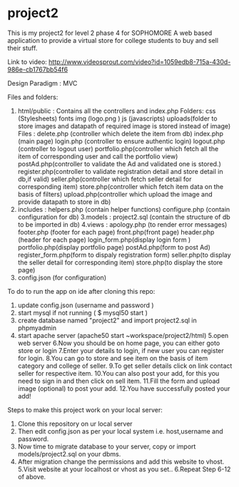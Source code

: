 # project2
This is my project2 for level 2 phase 4 for SOPHOMORE
A web based application to provide a virtual store for college students to buy and sell their stuff.

Link to video:
    http://www.videosprout.com/video?id=1059edb8-715a-430d-986e-cb1767bb54f6
    
 Design Paradigm : MVC

Files and folders:
  1. html/public : Contains all the controllers and index.php
        Folders: css (Stylesheets)
                 fonts 
                 img (logo.png )
                 js (javascripts)
                 uploads(folder to store images and datapath of required image is stored instead of image)
        Files : delete.php (controller which delete the item from db)
                index.php (main page)
                login.php (controller to ensure authentic login)
                logout.php (controller to logout user)
                portfolio.php(controller which fetch all the item of corresponding user and call the portfolio view)
                postAd.php(controller to validate the Ad and validated one is stored.)
                register.php(controller to validate registration detail and store detail in db,if valid)
                seller.php(controller which fetch seller detail for corresponding item)
                store.php(controller which fetch item data on the basis of filters)
                upload.php(controller which upload the image and provide datapath to store in db)
  2. includes :
       helpers.php (contain helper functions)
       configure.php (contain configuration for db)
  3.models : project2.sql (contain the structure of db to be imported in db)
  4.views : apology.php (to render error messages)
            footer.php (footer for each page)
            front.php(front page)
            header.php (header for each page)
            login_form.php(display login form )
            portfolio.php(display portfolio page)
            postAd.php(form to post Ad)
            register_form.php(form to dispaly registration form)
            seller.php(to display the seller detail for corresponding item)
            store.php(to display the store page)
  5. config.json (for configuration)


To do to run the app on ide after cloning this repo:
 1. update config.json (username and password ) 
 2. start mysql if not running ( $ mysql50 start ) 
 3. create database named "project2" and import project2.sql in phpmyadmin 
 4. start apache server 
   (apache50 start ~workspace/project2/html)
 5.open web server 
 6.Now you should be on home page, you can either goto store or login 
 7.Enter your details to login, if new user you can register for login.
 8.You can go to store and see item on the basis of item category and college of seller.
 9.To get seller details click on link contact seller for respective item.
 10.You can also post your add, for this you need to sign in and then click on sell item.
 11.Fill the form and upload image (optional) to post your add.
 12.You have successfully posted your add!
 

Steps to make this project work on your local server:
 1. Clone this repository on ur local server
 2. Then edit config.json as per your local system i.e. host,username and password.
 3. Now time to migrate database to your server, copy or import models/project2.sql on your dbms.
 4. After migration change the permissions and add this website to vhost.
 5.Visit website at your localhost or vhost as you set..
 6.Repeat Step 6-12 of above.
  
 
 

